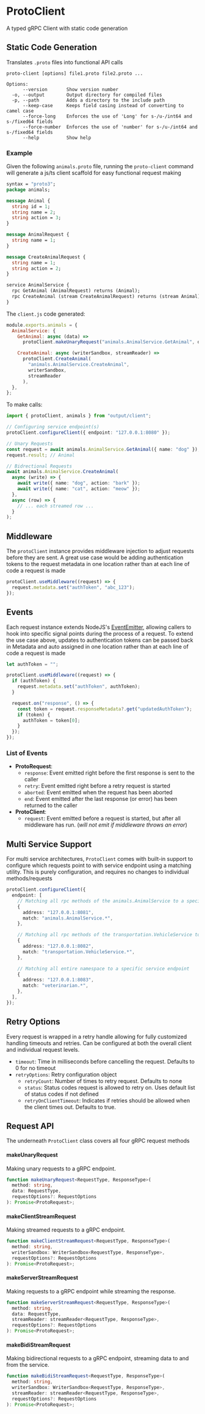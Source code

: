# ProtoClient

A typed gRPC Client with static code generation

## Static Code Generation

Translates `.proto` files into functional API calls

```
proto-client [options] file1.proto file2.proto ...

Options:
      --version       Show version number
  -o, --output        Output directory for compiled files
  -p, --path          Adds a directory to the include path
      --keep-case     Keeps field casing instead of converting to camel case
      --force-long    Enforces the use of 'Long' for s-/u-/int64 and s-/fixed64 fields
      --force-number  Enforces the use of 'number' for s-/u-/int64 and s-/fixed64 fields
      --help          Show help
```

### Example

Given the following `animals.proto` file, running the `proto-client` command will generate a js/ts client scaffold for easy functional request making

```proto
syntax = "proto3";
package animals;

message Animal {
  string id = 1;
  string name = 2;
  string action = 3;
}

message AnimalRequest {
  string name = 1;
}

message CreateAnimalRequest {
  string name = 1;
  string action = 2;
}

service AnimalService {
  rpc GetAnimal (AnimalRequest) returns (Animal);
  rpc CreateAnimal (stream CreateAnimalRequest) returns (stream Animal);
}
```

The `client.js` code generated:

```js
module.exports.animals = {
  AnimalService: {
    GetAnimal: async (data) =>
      protoClient.makeUnaryRequest("animals.AnimalService.GetAnimal", data),

    CreateAnimal: async (writerSandbox, streamReader) =>
      protoClient.CreateAnimal(
        "animals.AnimalService.CreateAnimal",
        writerSandbox,
        streamReader
      ),
  },
};
```

To make calls:

```ts
import { protoClient, animals } from "output/client";

// Configuring service endpoint(s)
protoClient.configureClient({ endpoint: "127.0.0.1:8080" });

// Unary Requests
const request = await animals.AnimalService.GetAnimal({ name: "dog" });
request.result; // Animal

// Bidrectional Requests
await animals.AnimalService.CreateAnimal(
  async (write) => {
    await write({ name: "dog", action: "bark" });
    await write({ name: "cat", action: "meow" });
  },
  async (row) => {
    // ... each streamed row ...
  }
);
```

## Middleware

The `protoClient` instance provides middleware injection to adjust requests before they are sent. A great use case would be adding authentication tokens to the request metadata in one location rather than at each line of code a request is made

```ts
protoClient.useMiddleware((request) => {
  request.metadata.set("authToken", "abc_123");
});
```

## Events

Each request instance extends NodeJS's [EventEmitter](https://nodejs.org/api/events.html#class-eventemitter), allowing callers to hook into specific signal points during the process of a request. To extend the use case above, updates to authentication tokens can be passed back in Metadata and auto assigned in one location rather than at each line of code a request is made

```ts
let authToken = "";

protoClient.useMiddleware((request) => {
  if (authToken) {
    request.metadata.set("authToken", authToken);
  }

  request.on("response", () => {
    const token = request.responseMetadata?.get("updatedAuthToken");
    if (token) {
      authToken = token[0];
    }
  });
});
```

### List of Events

- **ProtoRequest**:
  - `response`: Event emitted right before the first response is sent to the caller
  - `retry`: Event emitted right before a retry request is started
  - `aborted`: Event emitted when the request has been aborted
  - `end`: Event emitted after the last response (or error) has been returned to the caller
- **ProtoClient**:
  - `request`: Event emitted before a request is started, but after all middleware has run. (_will not emit if middleware throws an error_)

## Multi Service Support

For multi service architectures, `ProtoClient` comes with built-in support to configure which requests point to with service endpoint using a matching utility. This is purely configuration, and requires no changes to individual methods/requests

```ts
protoClient.configureClient({
  endpoint: [
    // Matching all rpc methods of the animals.AnimalService to a specific service endpoint
    {
      address: "127.0.0.1:8081",
      match: "animals.AnimalService.*",
    },

    // Matching all rpc methods of the transportation.VehicleService to a specific service endpoint
    {
      address: "127.0.0.1:8082",
      match: "transportation.VehicleService.*",
    },

    // Matching all entire namespace to a specific service endpoint
    {
      address: "127.0.0.1:8083",
      match: "veterinarian.*",
    },
  ],
});
```

## Retry Options

Every request is wrapped in a retry handle allowing for fully customized handling timeouts and retries. Can be configured at both the overall client and individual request levels.

- `timeout`: Time in milliseconds before cancelling the request. Defaults to 0 for no timeout
- `retryOptions`: Retry configuration object
  - `retryCount`: Number of times to retry request. Defaults to none
  - `status`: Status codes request is allowed to retry on. Uses default list of status codes if not defined
  - `retryOnClientTimeout`: Indicates if retries should be allowed when the client times out. Defaults to true.

## Request API

The underneath `ProtoClient` class covers all four gRPC request methods

#### makeUnaryRequest

Making unary requests to a gRPC endpoint.

```ts
function makeUnaryRequest<RequestType, ResponseType>(
  method: string,
  data: RequestType,
  requestOptions?: RequestOptions
): Promise<ProtoRequest>;
```

#### makeClientStreamRequest

Making streamed requests to a gRPC endpoint.

```ts
function makeClientStreamRequest<RequestType, ResponseType>(
  method: string,
  writerSandbox: WriterSandbox<RequestType, ResponseType>,
  requestOptions?: RequestOptions
): Promise<ProtoRequest>;
```

#### makeServerStreamRequest

Making requests to a gRPC endpoint while streaming the response.

```ts
function makeServerStreamRequest<RequestType, ResponseType>(
  method: string,
  data: RequestType,
  streamReader: streamReader<RequestType, ResponseType>,
  requestOptions?: RequestOptions
): Promise<ProtoRequest>;
```

#### makeBidiStreamRequest

Making bidirectional requests to a gRPC endpoint, streaming data to and from the service.

```ts
function makeBidiStreamRequest<RequestType, ResponseType>(
  method: string,
  writerSandbox: WriterSandbox<RequestType, ResponseType>,
  streamReader: streamReader<RequestType, ResponseType>,
  requestOptions?: RequestOptions
): Promise<ProtoRequest>;
```
